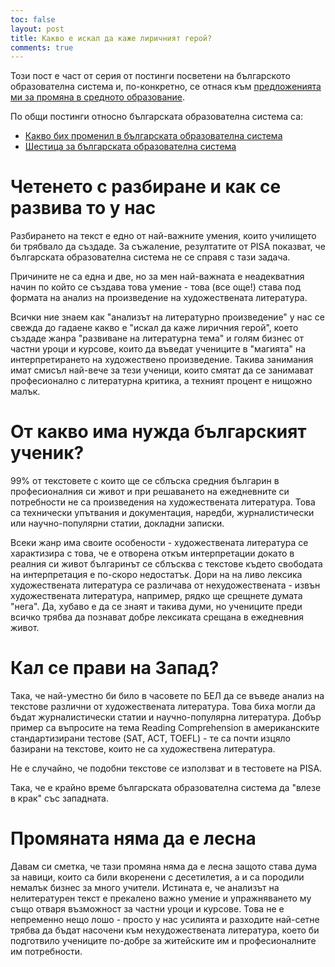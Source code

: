 ```yaml
---
toc: false
layout: post
title: Какво е искал да каже лиричният герой?
comments: true
---
```

Този пост е част от серия от постинги посветени на българското образователна система и, по-конкретно, се отнася към [предложенията ми за промяна в средното образование](2021-02-05-secondary-ed.md).

По общи постинги относно българската образователна система са:

* [Какво бих променил в българската образователна система](2021-02-05-education.md)
* [Шестица за българската образователна система](2021-02-05-6perc.md)

# Четенето с разбиране и как се развива то у нас

Разбирането на текст е едно от най-важните умения, които училището би трябвало да създаде. За съжаление, резултатите от PISA показват, че българската образователна система не се справя с тази задача.

Причините не са една и две, но за мен най-важната е неадекватния начин по който се създава това умение - това (все още!) става под формата на анализ на произведение на художествената литература.

Всички ние знаем как "анализът на литературно произведение" у нас се свежда до гадаене какво е "искал да каже лиричния герой", което създаде жанра "развиване на литературна тема" и голям бизнес от частни уроци и курсове, които да въведат учениците в "магията" на интерпретирането на художествено произведение. Такива занимания имат смисъл най-вече за тези ученици, които смятат да се занимават професионално с литературна критика, а техният процент е нищожно малък.

# От какво има нужда българският ученик?

99% от текстовете с които ще се сблъска средния българин в професионалния си живот и при решаването на ежедневните си потребности не са произведения на художествената литература. Това са технически упътвания и документация, наредби, журналистически или научно-популярни статии, докладни записки. 

Всеки жанр има своите особености - художествената литература се характизира с това, че е отворена откъм интерпретации докато в реалния си живот българинът се сблъсква с текстове където свободата на интерпретация е по-скоро недостатък. Дори на на ливо лексика художествената литература се различава от нехудожествената - извън художествената литература, например, рядко ще срещнете думата "нега". Да, хубаво е да се знаят и такива думи, но учениците преди всичко трябва да познават добре лексиката срещана в ежедневния живот.

# Кал се прави на Запад?

Така, че най-уместно би било в часовете по БЕЛ да се въведе анализ на текстове различни от художествената литература. Това биха могли да бъдат журналистически статии и научно-популярна литература. Добър пример са въпросите на тема Reading Comprehension в американските стандартизирани тестове (SAT, ACT, TOEFL) - те са почти изцяло базирани на текстове, които не са художествена литература.

Не е случайно, че подобни текстове се използват и в тестовете на PISA.

Така, че е крайно време българската образователна система да "влезе в крак" със западната.

# Промяната няма да е лесна

Давам си сметка, че тази промяна няма да е лесна защото става дума за навици, които са били вкоренени с десетилетия, а и са породили немалък бизнес за много учители. Истината е, че анализът на нелитературен текст е прекалено важно умение и упражняването му също отваря възможност за частни уроци и курсове. Това не е непременно нещо лошо - просто у нас усилията и разходите най-сетне трябва да бъдат насочени към нехудожествената литература, което би подготвило учениците по-добре за житейските им и професионалните им потребности.
